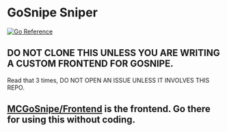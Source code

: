 # GoSnipe Sniper
[![Go Reference](https://pkg.go.dev/badge/github.com/MCGoSnipe/Runtime.svg)](https://pkg.go.dev/github.com/MCGoSnipe/Runtime)
## DO NOT CLONE THIS UNLESS YOU ARE WRITING A CUSTOM FRONTEND FOR GOSNIPE.

Read that 3 times, DO NOT OPEN AN ISSUE UNLESS IT INVOLVES THIS REPO.

## [MCGoSnipe/Frontend](https://github.com/MCGoSnipe/Frontend) is the frontend. Go there for using this without coding.
